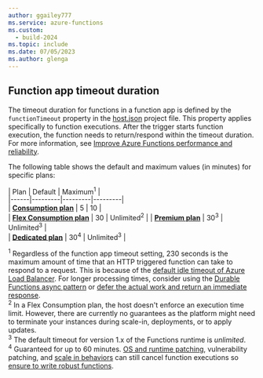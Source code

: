 ```yaml
---
author: ggailey777
ms.service: azure-functions
ms.custom:
  - build-2024
ms.topic: include
ms.date: 07/05/2023
ms.author: glenga
---
```

## <a name="timeout"></a>Function app timeout duration 

The timeout duration for functions in a function app is defined by the `functionTimeout` property in the [host.json](../articles/azure-functions/functions-host-json.md#functiontimeout) project file. This property applies specifically to function executions. After the trigger starts function execution, the function needs to return/respond within the timeout duration. For more information, see [Improve Azure Functions performance and reliability](../articles/azure-functions/performance-reliability.md#make-sure-background-tasks-complete). 

The following table shows the default and maximum values (in minutes) for specific plans:

| Plan | Default | Maximum<sup>1</sup> |  
|------|---------|---------|---------|  
| **[Consumption plan](../articles/azure-functions/consumption-plan.md)** |  5 | 10 |  
| **[Flex Consumption plan](../articles/azure-functions/flex-consumption-plan.md)** | 30 | Unlimited<sup>2</sup> |
| **[Premium plan](../articles/azure-functions/functions-premium-plan.md)** |  30<sup>3</sup> | Unlimited<sup>3</sup> |  
| **[Dedicated plan](../articles/azure-functions/dedicated-plan.md)** |  30<sup>4</sup> | Unlimited<sup>3</sup> |  

<sup>1</sup> Regardless of the function app timeout setting, 230 seconds is the maximum amount of time that an HTTP triggered function can take to respond to a request. This is because of the [default idle timeout of Azure Load Balancer](../articles/app-service/faq-availability-performance-application-issues.yml#why-does-my-request-time-out-after-230-seconds-). For longer processing times, consider using the [Durable Functions async pattern](../articles/azure-functions/durable/durable-functions-overview.md#async-http) or [defer the actual work and return an immediate response](../articles/azure-functions/performance-reliability.md#avoid-long-running-functions).<br>
<sup>2</sup> In a Flex Consumption plan, the host doesn't enforce an execution time limit. However, there are currently no guarantees as the platform might need to terminate your instances during scale-in, deployments, or to apply updates.<br>
<sup>3</sup> The default timeout for version 1.x of the Functions runtime is _unlimited_.<br>
<sup>4</sup> Guaranteed for up to 60 minutes. [OS and runtime patching](../articles/app-service/overview-patch-os-runtime.md), vulnerability patching, and [scale in behaviors](../articles/azure-functions/event-driven-scaling.md#scale-in-behaviors) can still cancel function executions so [ensure to write robust functions](../articles/azure-functions/functions-best-practices.md#write-robust-functions).
